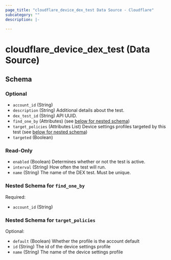 ```yaml
---
page_title: "cloudflare_device_dex_test Data Source - Cloudflare"
subcategory: ""
description: |-
  
---
```


# cloudflare_device_dex_test (Data Source)




<!-- schema generated by tfplugindocs -->
## Schema

### Optional

- `account_id` (String)
- `description` (String) Additional details about the test.
- `dex_test_id` (String) API UUID.
- `find_one_by` (Attributes) (see [below for nested schema](#nestedatt--find_one_by))
- `target_policies` (Attributes List) Device settings profiles targeted by this test (see [below for nested schema](#nestedatt--target_policies))
- `targeted` (Boolean)

### Read-Only

- `enabled` (Boolean) Determines whether or not the test is active.
- `interval` (String) How often the test will run.
- `name` (String) The name of the DEX test. Must be unique.

<a id="nestedatt--find_one_by"></a>
### Nested Schema for `find_one_by`

Required:

- `account_id` (String)


<a id="nestedatt--target_policies"></a>
### Nested Schema for `target_policies`

Optional:

- `default` (Boolean) Whether the profile is the account default
- `id` (String) The id of the device settings profile
- `name` (String) The name of the device settings profile



